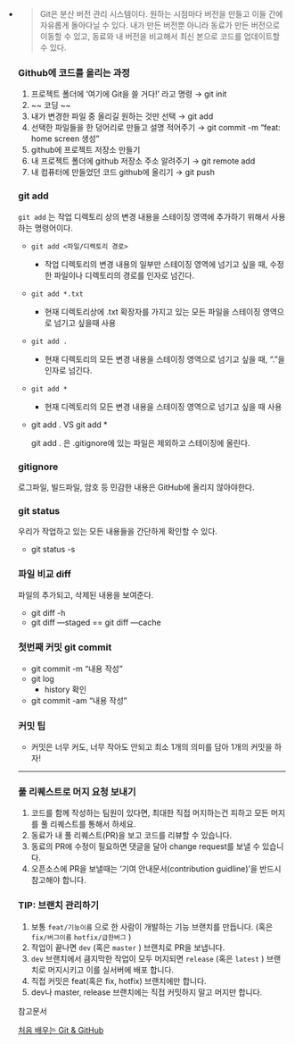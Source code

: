 

- > Git은 분산 버전 관리 시스템이다.  원하는 시점마다 버전을 만들고 이들 간에 자유롭게 돌아다닐 수 있다. 내가 만든 버전뿐 아니라 동료가 만든 버전으로 이동할 수 있고, 동료와 내 버전을 비교해서 최신 본으로 코드를 업데이트할 수 있다.

  ### Github에 코드를 올리는 과정

  1. 프로젝트 폴더에 ‘여기에 Git을 쓸 거다!’ 라고 명령 → git init
  2. ~~ 코딩 ~~
  3. 내가 변경한 파일 중 올리길 원하는 것만 선택 → git add
  4. 선택한 파일들을 한 덩어리로 만들고 설명 적어주기 → git commit -m “feat: home screen 생성”
  5. github에 프로젝트 저장소 만들기
  6. 내 프로젝트 폴더에 github 저장소 주소 알려주기 → git remote add
  7. 내 컴퓨터에 만들었던 코드 github에 올리기 → git push

  ### git add

  `git add` 는 작업 디렉토리 상의 변경 내용을 스테이징 영역에 추가하기 위해서 사용하는 명령어이다.

  - `git add <파일/디렉토리 경로>`

    - 작업 디렉토리의 변경 내용의 일부만 스테이징 영역에 넘기고 싶을 때, 수정한 파일이나 디렉토리의 경로를 인자로 넘긴다.

  - `git add *.txt`

    - 현재 디렉토리상에 .txt 확장자를 가지고 있는 모든 파일을 스테이징 영역으로 넘기고 싶을때 사용

  - `git add .`

    - 현재 디렉토리의 모든 변경 내용을 스테이징 영역으로 넘기고 싶을 때, “.”을 인자로 넘긴다.

  - `git add *`

    - 현재 디렉토리의 모든 변경 내용을 스테이징 영역으로 넘기고 싶을 때 사용

  - git add . VS git add *

    git add . 은 .gitignore에 있는 파일은 제외하고 스테이징에 올린다.

  ### gitignore

  로그파일, 빌드파일, 암호 등 민감한 내용은 GitHub에 올리지 않아야한다.

  ### git status

  우리가 작업하고 있는 모든 내용들을 간단하게 확인할 수 있다.

  - git status -s

  ### 파일 비교 diff

  파일의 추가되고, 삭제된 내용을 보여준다.

  - git diff -h
  - git diff —staged == git diff —cache

  ### 첫번째 커밋 git commit

  - git commit -m “내용 작성”
  - git log
    - history 확인
  - git commit -am “내용 작성”

  ### 커밋 팁

  - 커밋은 너무 커도, 너무 작아도 안되고 최소 1개의 의미를 담아 1개의 커밋을 하자!

  ------

  ### 풀 리퀘스트로 머지 요청 보내기

  1. 코드를 함께 작성하는 팀원이 있다면, 최대한 직접 머지하는건 피하고 모든 머지를 풀 리퀘스트를 통해서 하세요.
  2. 동료가 내 풀 리퀘스트(PR)을 보고 코드를 리뷰할 수 있습니다.
  3. 동료의 PR에 수정이 필요하면 댓글을 달아 change request를 보낼 수 있습니다.
  4. 오픈소스에 PR을 보낼때는 ‘기여 안내문서(contribution guidline)’을 반드시 참고해야 합니다.

  ### TIP: 브랜치 관리하기

  1. 보통 `feat/기능이름` 으로 한 사람이 개발하는 기능 브랜치를 만듭니다. (혹은 `fix/버그이름` `hotfix/급한버그` )
  2. 작업이 끝나면 `dev` (혹은 `master` ) 브랜치로 PR을 보냅니다.
  3. `dev` 브랜치에서 큼지막한 작업이 모두 머지되면 `release` (혹은 `latest` ) 브랜치로 머지시키고 이를 실서버에 배포 합니다.
  4. 직접 커밋은 feat(혹은 fix, hotfix) 브랜치에만 합니다.
  5. dev나 master, release 브랜치에는 직접 커밋하지 말고 머지만 합니다.

  참고문서

  [처음 배우는 Git & GitHub](https://serendipity24.tistory.com/235)